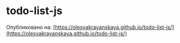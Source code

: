 # todo-list-js

Опубликованo на: [https://olesyakrayanskaya.github.io/todo-list-js/](https://olesyakrayanskaya.github.io/todo-list-js/)